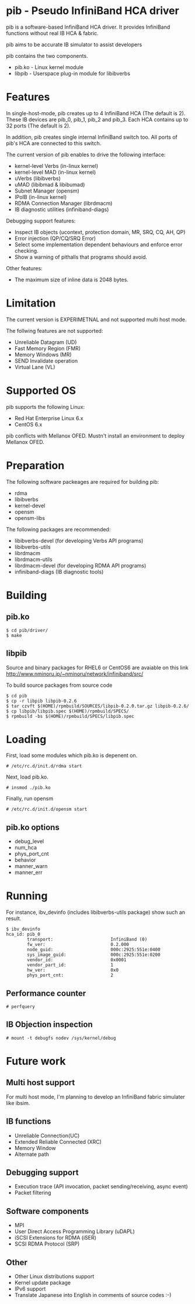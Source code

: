pib - Pseudo InfiniBand HCA driver
==================================

pib is a software-based InfiniBand HCA driver.
It provides InfiniBand functions without real IB HCA & fabric.

pib aims to be accurate IB simulator to assist developers

pib contains the two components.

- pib.ko - Linux kernel module
- libpib - Userspace plug-in module for libibverbs

Features
========

In single-host-mode, pib creates up to 4 InfiniBand HCA (The default is 2).
These IB devices are pib_0, pib_1, pib_2 and pib_3.
Each HCA contains up to 32 ports (The default is 2).

In addition, pib creates single internal InfiniBand switch too.
All ports of pib's HCA are connected to this switch.

The current version of pib enables to drive the following interface:

* kernel-level Verbs (in-linux kernel)
* kernel-level MAD (in-linux kernel)
* uVerbs (libibverbs)
* uMAD (libibmad & libibumad)
* Subnet Manager (opensm)
* IPoIB (in-linux kernel)
* RDMA Connection Manager (librdmacm)
* IB diagnostic utilities (infiniband-diags)

Debugging support features:

* Inspect IB objects (ucontext, protection domain, MR, SRQ, CQ, AH, QP)
* Error injection (QP/CQ/SRQ Error)
* Select some implementation dependent behaviours and enforce error checking.
* Show a warning of pithalls that programs should avoid. 

Other features:

* The maximum size of inline data is 2048 bytes.

Limitation
==========

The current version is EXPERIMETNAL and not supported multi host mode.

The follwing features are not supported:

- Unreliable Datagram (UD)
- Fast Memory Region (FMR)
- Memory Windows (MR)
- SEND Invalidate operation
- Virtual Lane (VL)

Supported OS
============

pib supports the following Linux:

* Red Hat Enterprise Linux 6.x
* CentOS 6.x 

pib conflicts with Mellanox OFED.
Mustn't install an environment to deploy Mellanox OFED.

Preparation
===========

The following software packeages are required for building pib:

* rdma
* libibverbs
* kernel-devel
* opensm
* opensm-libs

The following packages are recommended:

* libibverbs-devel (for developing Verbs API programs)
* libibverbs-utils
* librdmacm
* librdmacm-utils
* librdmacm-devel (for developing RDMA API programs)
* infiniband-diags (IB diagnostic tools)

Building
========

pib.ko
------

    $ cd pib/driver/
    $ make

libpib
------

Source and binary packages for RHEL6 or CentOS6 are avaiable on this link http://www.nminoru.jp/~nminoru/network/infiniband/src/

To build source packages from source code

    $ cd pib
    $ cp -r libpib libpib-0.2.6
    $ tar czvft $(HOME)/rpmbuild/SOURCES/libpib-0.2.0.tar.gz libpib-0.2.6/
    $ cp libpib/libpib.spec $(HOME)/rpmbuild/SPECS/
    $ rpmbuild -bs $(HOME)/rpmbuild/SPECS/libpib.spec

Loading
=======

First, load some modules which pib.ko is depenent on.

    # /etc/rc.d/init.d/rdma start

Next, load pib.ko.

    # insmod ./pib.ko

Finally, run opensm

    # /etc/rc.d/init.d/opensm start

pib.ko options
--------------

* debug_level
* num_hca
* phys_port_cnt
* behavior
* manner_warn
* manner_err

Running
=======

For instance, ibv_devinfo (includes libibverbs-utils package) show such an result.

    $ ibv_devinfo
    hca_id: pib_0
            transport:                      InfiniBand (0)
            fw_ver:                         0.2.000
            node_guid:                      000c:2925:551e:0400
            sys_image_guid:                 000c:2925:551e:0200
            vendor_id:                      0x0001
            vendor_part_id:                 1
            hw_ver:                         0x0
            phys_port_cnt:                  2

Performance counter
-------------------

    # perfquery

IB Objection inspection
-----------------------

    # mount -t debugfs nodev /sys/kernel/debug

Future work
===========

Multi host support
------------------
For multi host mode, I'm planning to develop an InfiniBand fabric simulater like ibsim.

IB functions
------------

* Unreliable Connection(UC)
* Extended Reliable Connected (XRC)
* Memory Window
* Alternate path

Debugging support
-----------------

* Execution trace (API invocation, packet sending/receiving, async event)
* Packet filtering

Software components
-------------------

* MPI
* User Direct Access Programming Library (uDAPL)
* iSCSI Extensions for RDMA (iSER)
* SCSI RDMA Protocol (SRP)

Other
-----

* Other Linux distributions support
* Kernel update package
* IPv6 support
* Translate Japanese into English in comments of source codes :-)
